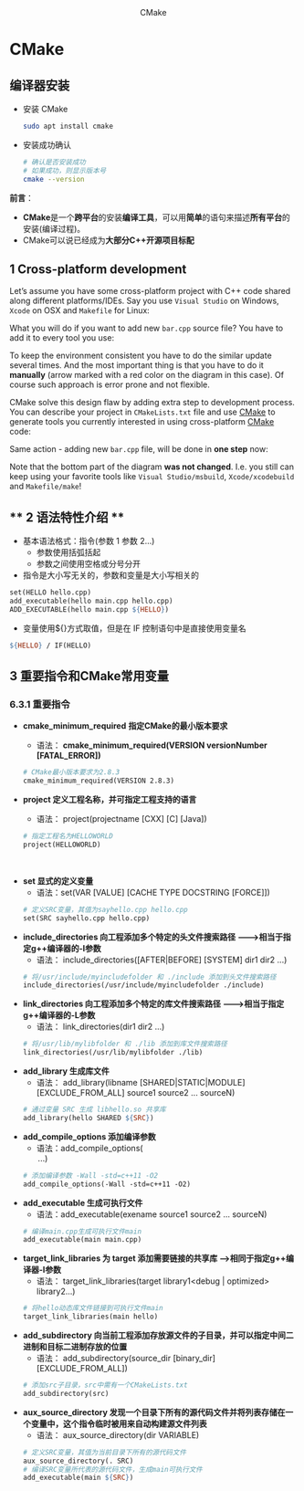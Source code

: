 <div align="center">
CMake
</div> 

# CMake

## 编译器安装
- 安装 CMake
  ```bash
  sudo apt install cmake
  ```
- 安装成功确认
  ```bash
  # 确认是否安装成功
  # 如果成功，则显示版本号
  cmake --version
  ```

**前言**：

- **CMake**是一个**跨平台**的安装**编译工具**，可以用**简单**的语句来描述**所有平台**的安装(编译过程)。
- CMake可以说已经成为**大部分C++开源项目标配**

## **1 Cross-platform development**

Let’s assume you have some cross-platform project with C++ code shared along different platforms/IDEs. Say you use `Visual Studio` on Windows, `Xcode` on OSX and `Makefile` for Linux:

What you will do if you want to add new `bar.cpp` source file? You have to add it to every tool you use:

To keep the environment consistent you have to do the similar update several times. And the most important thing is that you have to do it **manually** (arrow marked with a red color on the diagram in this case). Of course such approach is error prone and not flexible.

CMake solve this design flaw by adding extra step to development process. You can describe your project in `CMakeLists.txt` file and use [CMake](https://cgold.readthedocs.io/en/latest/glossary/CMake.html#id1) to generate tools you currently interested in using cross-platform [CMake](https://cgold.readthedocs.io/en/latest/glossary/CMake.html#id1) code:

Same action - adding new `bar.cpp` file, will be done in **one step** now:

Note that the bottom part of the diagram **was not changed**. I.e. you still can keep using your favorite tools like `Visual Studio/msbuild`, `Xcode/xcodebuild` and `Makefile/make`!

## ** 2 语法特性介绍 **
- 基本语法格式：指令(参数 1 参数 2...)
  - 参数使用括弧括起
  - 参数之间使用空格或分号分开
- 指令是大小写无关的，参数和变量是大小写相关的
```Makefile
set(HELLO hello.cpp) 
add_executable(hello main.cpp hello.cpp)
ADD_EXECUTABLE(hello main.cpp ${HELLO})
```
- 变量使用${}方式取值，但是在 IF 控制语句中是直接使用变量名
```Makefile
${HELLO} / IF(HELLO)
```
## **3 重要指令和CMake常用变量**

### **6.3.1 重要指令**

- **cmake_minimum_required** **指定CMake的最小版本要求**
  - 语法： **cmake_minimum_required(VERSION versionNumber [FATAL_ERROR])**
  ```Makefile
  # CMake最小版本要求为2.8.3
  cmake_minimum_required(VERSION 2.8.3)
  ```
  
- **project 定义工程名称，并可指定工程支持的语言**
  - 语法： project(projectname [CXX] [C] [Java])
  ```Makefile
  # 指定工程名为HELLOWORLD
  project(HELLOWORLD)
  ```
​
- **set 显式的定义变量**
  - 语法：set(VAR [VALUE] [CACHE TYPE DOCSTRING [FORCE]])
  ```Makefile
  # 定义SRC变量，其值为sayhello.cpp hello.cpp
  set(SRC sayhello.cpp hello.cpp)

- **include_directories 向工程添加多个特定的头文件搜索路径 --->相当于指定g++编译器的-I参数**
  - 语法： include_directories([AFTER|BEFORE] [SYSTEM] dir1 dir2 ...)
  ```Makefile
  # 将/usr/include/myincludefolder 和 ./include 添加到头文件搜索路径
  include_directories(/usr/include/myincludefolder ./include)

- **link_directories 向工程添加多个特定的库文件搜索路径 --->相当于指定g++编译器的-L参数**
  - 语法： link_directories(dir1 dir2 ...)
  ```Makefile
  # 将/usr/lib/mylibfolder 和 ./lib 添加到库文件搜索路径
  link_directories(/usr/lib/mylibfolder ./lib)
  
- **add_library 生成库文件**
  - 语法： add_library(libname [SHARED|STATIC|MODULE] [EXCLUDE_FROM_ALL] source1 source2 ... sourceN)
  ```Makefile
  # 通过变量 SRC 生成 libhello.so 共享库
  add_library(hello SHARED ${SRC})

- **add_compile_options 添加编译参数**
  - 语法：add_compile_options(<option> ...)
  ```Makefile
  # 添加编译参数 -Wall -std=c++11 -O2
  add_compile_options(-Wall -std=c++11 -O2)

- **add_executable 生成可执行文件**
  - 语法：add_executable(exename source1 source2 ... sourceN)
  ```Makefile
  # 编译main.cpp生成可执行文件main
  add_executable(main main.cpp)

- **target_link_libraries 为 target 添加需要链接的共享库 -->相同于指定g++编译器-l参数**
  - 语法： target_link_libraries(target library1<debug | optimized> library2...)
  ```Makefile
  # 将hello动态库文件链接到可执行文件main
  target_link_libraries(main hello)

- **add_subdirectory 向当前工程添加存放源文件的子目录，并可以指定中间二进制和目标二进制存放的位置**
  - 语法： add_subdirectory(source_dir [binary_dir] [EXCLUDE_FROM_ALL])
  ```Makefile
  # 添加src子目录，src中需有一个CMakeLists.txt
  add_subdirectory(src)
  
- **aux_source_directory 发现一个目录下所有的源代码文件并将列表存储在一个变量中，这个指令临时被用来自动构建源文件列表**
  - 语法： aux_source_directory(dir VARIABLE)
  ```Makefile
  # 定义SRC变量，其值为当前目录下所有的源代码文件
  aux_source_directory(. SRC)
  # 编译SRC变量所代表的源代码文件，生成main可执行文件
  add_executable(main ${SRC})
